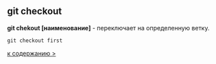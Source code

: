 ## git checkout
**git chekout [наименование]** - переключает на определенную ветку.

`git checkout first`
  

[к содержанию >](readme.md)